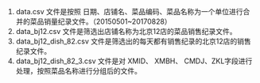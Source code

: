 1. data.csv 文件是按照 日期、店铺名、菜品编码、菜品名称为一个单位进行合并的菜品销量纪录文件。（20150501~20170828）
2. data_bj12.csv 文件是筛选出店铺名称为北京12店的菜品销售纪录文件。
3. data_bj12_dish_82.csv 文件是筛选出的每天都有销售纪录的北京12店的销售纪录文件。
4. data_bj12_dish_82_3.csv 文件是对 XMID、 XMBH、 CMDJ、ZKL字段进行处理，按照菜品名称进行分组后的文件。
